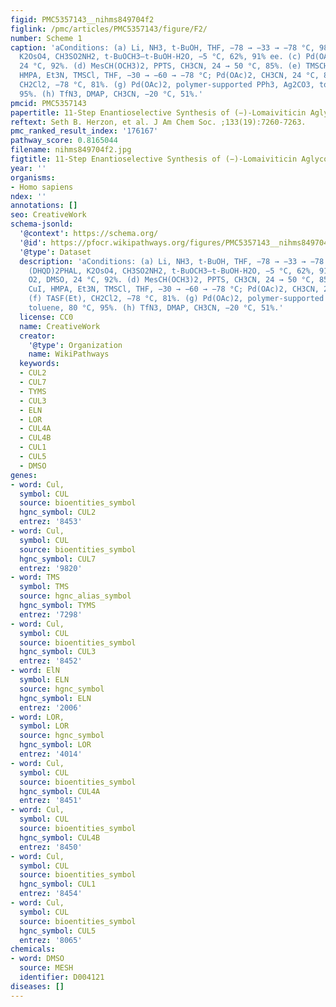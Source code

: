 ```yaml
---
figid: PMC5357143__nihms849704f2
figlink: /pmc/articles/PMC5357143/figure/F2/
number: Scheme 1
caption: 'aConditions: (a) Li, NH3, t-BuOH, THF, −78 → −33 → −78 °C, 98%. (b) (DHQD)2PHAL,
  K2OsO4, CH3SO2NH2, t-BuOCH3–t-BuOH-H2O, −5 °C, 62%, 91% ee. (c) Pd(OAc)2, O2, DMSO,
  24 °C, 92%. (d) MesCH(OCH3)2, PPTS, CH3CN, 24 → 50 °C, 85%. (e) TMSCH2MgCl, CuI,
  HMPA, Et3N, TMSCl, THF, −30 → −60 → −78 °C; Pd(OAc)2, CH3CN, 24 °C, 82%. (f) TASF(Et),
  CH2Cl2, −78 °C, 81%. (g) Pd(OAc)2, polymer-supported PPh3, Ag2CO3, toluene, 80 °C,
  95%. (h) TfN3, DMAP, CH3CN, −20 °C, 51%.'
pmcid: PMC5357143
papertitle: 11-Step Enantioselective Synthesis of (−)-Lomaiviticin Aglycon.
reftext: Seth B. Herzon, et al. J Am Chem Soc. ;133(19):7260-7263.
pmc_ranked_result_index: '176167'
pathway_score: 0.8165044
filename: nihms849704f2.jpg
figtitle: 11-Step Enantioselective Synthesis of (−)-Lomaiviticin Aglycon
year: ''
organisms:
- Homo sapiens
ndex: ''
annotations: []
seo: CreativeWork
schema-jsonld:
  '@context': https://schema.org/
  '@id': https://pfocr.wikipathways.org/figures/PMC5357143__nihms849704f2.html
  '@type': Dataset
  description: 'aConditions: (a) Li, NH3, t-BuOH, THF, −78 → −33 → −78 °C, 98%. (b)
    (DHQD)2PHAL, K2OsO4, CH3SO2NH2, t-BuOCH3–t-BuOH-H2O, −5 °C, 62%, 91% ee. (c) Pd(OAc)2,
    O2, DMSO, 24 °C, 92%. (d) MesCH(OCH3)2, PPTS, CH3CN, 24 → 50 °C, 85%. (e) TMSCH2MgCl,
    CuI, HMPA, Et3N, TMSCl, THF, −30 → −60 → −78 °C; Pd(OAc)2, CH3CN, 24 °C, 82%.
    (f) TASF(Et), CH2Cl2, −78 °C, 81%. (g) Pd(OAc)2, polymer-supported PPh3, Ag2CO3,
    toluene, 80 °C, 95%. (h) TfN3, DMAP, CH3CN, −20 °C, 51%.'
  license: CC0
  name: CreativeWork
  creator:
    '@type': Organization
    name: WikiPathways
  keywords:
  - CUL2
  - CUL7
  - TYMS
  - CUL3
  - ELN
  - LOR
  - CUL4A
  - CUL4B
  - CUL1
  - CUL5
  - DMSO
genes:
- word: Cul,
  symbol: CUL
  source: bioentities_symbol
  hgnc_symbol: CUL2
  entrez: '8453'
- word: Cul,
  symbol: CUL
  source: bioentities_symbol
  hgnc_symbol: CUL7
  entrez: '9820'
- word: TMS
  symbol: TMS
  source: hgnc_alias_symbol
  hgnc_symbol: TYMS
  entrez: '7298'
- word: Cul,
  symbol: CUL
  source: bioentities_symbol
  hgnc_symbol: CUL3
  entrez: '8452'
- word: ElN
  symbol: ELN
  source: hgnc_symbol
  hgnc_symbol: ELN
  entrez: '2006'
- word: LOR,
  symbol: LOR
  source: hgnc_symbol
  hgnc_symbol: LOR
  entrez: '4014'
- word: Cul,
  symbol: CUL
  source: bioentities_symbol
  hgnc_symbol: CUL4A
  entrez: '8451'
- word: Cul,
  symbol: CUL
  source: bioentities_symbol
  hgnc_symbol: CUL4B
  entrez: '8450'
- word: Cul,
  symbol: CUL
  source: bioentities_symbol
  hgnc_symbol: CUL1
  entrez: '8454'
- word: Cul,
  symbol: CUL
  source: bioentities_symbol
  hgnc_symbol: CUL5
  entrez: '8065'
chemicals:
- word: DMSO
  source: MESH
  identifier: D004121
diseases: []
---
```

